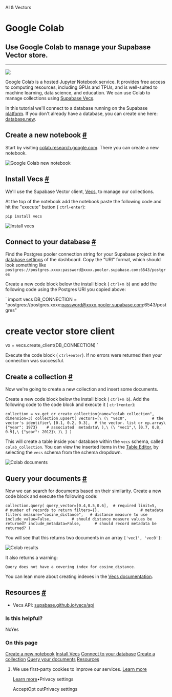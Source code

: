 AI & Vectors

# Google Colab

## Use Google Colab to manage your Supabase Vector store.

* * *

[![](https://supabase.com/docs/img/ai/colab-badge.svg)](https://colab.research.google.com/github/supabase/supabase/blob/master/examples/ai/vector_hello_world.ipynb)

Google Colab is a hosted Jupyter Notebook service. It provides free access to computing resources, including GPUs and TPUs, and is well-suited to machine learning, data science, and education. We can use Colab to manage collections using [Supabase Vecs](https://supabase.com/docs/guides/ai/vecs-python-client).

In this tutorial we'll connect to a database running on the Supabase [platform](https://supabase.com/dashboard/). If you don't already have a database, you can create one here: [database.new](https://database.new/).

## Create a new notebook [\#](https://supabase.com/docs/guides/ai/google-colab\#create-a-new-notebook)

Start by visiting [colab.research.google.com](https://colab.research.google.com/). There you can create a new notebook.

![Google Colab new notebook](https://supabase.com/docs/img/ai/google-colab/colab-new.png)

## Install Vecs [\#](https://supabase.com/docs/guides/ai/google-colab\#install-vecs)

We'll use the Supabase Vector client, [Vecs](https://supabase.com/docs/guides/ai/vecs-python-client), to manage our collections.

At the top of the notebook add the notebook paste the following code and hit the "execute" button ( `ctrl+enter`):

`
pip install vecs
`

![Install vecs](https://supabase.com/docs/img/ai/google-colab/install-vecs.png)

## Connect to your database [\#](https://supabase.com/docs/guides/ai/google-colab\#connect-to-your-database)

Find the Postgres pooler connection string for your Supabase project in the [database settings](https://supabase.com/dashboard/project/_/settings/database) of the dashboard. Copy the "URI" format, which should look something like `postgres://postgres.xxxx:password@xxxx.pooler.supabase.com:6543/postgres`

Create a new code block below the install block ( `ctrl+m b`) and add the following code using the Postgres URI you copied above:

`
import vecs
DB_CONNECTION = "postgres://postgres.xxxx:password@xxxx.pooler.supabase.com:6543/postgres"
# create vector store client
vx = vecs.create_client(DB_CONNECTION)
`

Execute the code block ( `ctrl+enter`). If no errors were returned then your connection was successful.

## Create a collection [\#](https://supabase.com/docs/guides/ai/google-colab\#create-a-collection)

Now we're going to create a new collection and insert some documents.

Create a new code block below the install block ( `ctrl+m b`). Add the following code to the code block and execute it ( `ctrl+enter`):

`
collection = vx.get_or_create_collection(name="colab_collection", dimension=3)
collection.upsert(
    vectors=[\
        (\
         "vec0",           # the vector's identifier\
         [0.1, 0.2, 0.3],  # the vector. list or np.array\
         {"year": 1973}    # associated  metadata\
        ),\
        (\
         "vec1",\
         [0.7, 0.8, 0.9],\
         {"year": 2012}\
        )\
    ]
)
`

This will create a table inside your database within the `vecs` schema, called `colab_collection`. You can view the inserted items in the [Table Editor](https://supabase.com/dashboard/project/_/editor/), by selecting the `vecs` schema from the schema dropdown.

![Colab documents](https://supabase.com/docs/img/ai/google-colab/colab-documents.png)

## Query your documents [\#](https://supabase.com/docs/guides/ai/google-colab\#query-your-documents)

Now we can search for documents based on their similarity. Create a new code block and execute the following code:

`
collection.query(
    query_vector=[0.4,0.5,0.6],  # required
    limit=5,                     # number of records to return
    filters={},                  # metadata filters
    measure="cosine_distance",   # distance measure to use
    include_value=False,         # should distance measure values be returned?
    include_metadata=False,      # should record metadata be returned?
)
`

You will see that this returns two documents in an array `['vec1', 'vec0']`:

![Colab results](https://supabase.com/docs/img/ai/google-colab/colab-results.png)

It also returns a warning:

`
Query does not have a covering index for cosine_distance.
`

You can lean more about creating indexes in the [Vecs documentation](https://supabase.github.io/vecs/api/#create-an-index).

## Resources [\#](https://supabase.com/docs/guides/ai/google-colab\#resources)

- Vecs API: [supabase.github.io/vecs/api](https://supabase.github.io/vecs/api)

### Is this helpful?

NoYes

### On this page

[Create a new notebook](https://supabase.com/docs/guides/ai/google-colab#create-a-new-notebook) [Install Vecs](https://supabase.com/docs/guides/ai/google-colab#install-vecs) [Connect to your database](https://supabase.com/docs/guides/ai/google-colab#connect-to-your-database) [Create a collection](https://supabase.com/docs/guides/ai/google-colab#create-a-collection) [Query your documents](https://supabase.com/docs/guides/ai/google-colab#query-your-documents) [Resources](https://supabase.com/docs/guides/ai/google-colab#resources)

1. We use first-party cookies to improve our services. [Learn more](https://supabase.com/privacy#8-cookies-and-similar-technologies-used-on-our-european-services)



   [Learn more](https://supabase.com/privacy#8-cookies-and-similar-technologies-used-on-our-european-services)•Privacy settings





   AcceptOpt outPrivacy settings